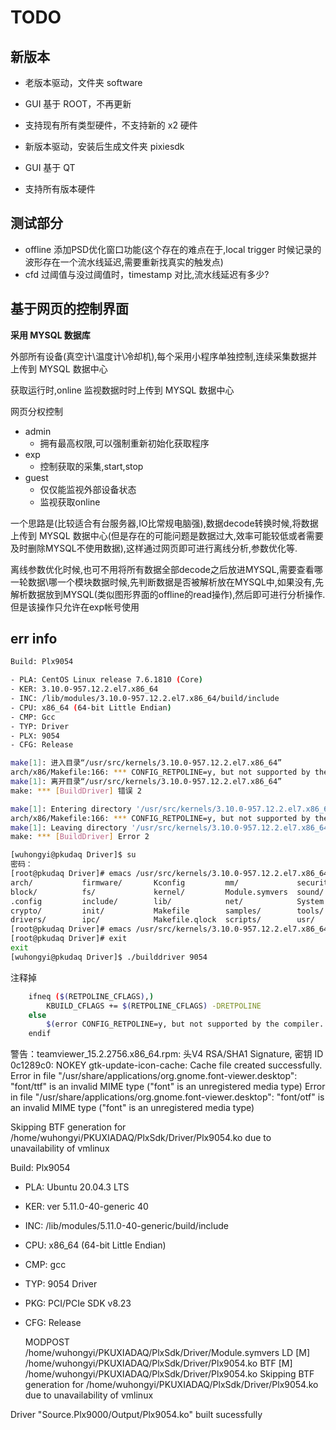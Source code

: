 <!-- TODOLIST.md --- 
;; 
;; Description: 
;; Author: Hongyi Wu(吴鸿毅)
;; Email: wuhongyi@qq.com 
;; Created: 五 11月 30 20:59:18 2018 (+0800)
;; Last-Updated: 四 11月  3 20:59:06 2022 (+0800)
;;           By: Hongyi Wu(吴鸿毅)
;;     Update #: 12
;; URL: http://wuhongyi.cn -->

# TODO

## 新版本

- 老版本驱动，文件夹 software
- GUI 基于 ROOT，不再更新
- 支持现有所有类型硬件，不支持新的 x2 硬件


- 新版本驱动，安装后生成文件夹 pixiesdk
- GUI 基于 QT
- 支持所有版本硬件


## 测试部分

- offline 添加PSD优化窗口功能(这个存在的难点在于,local trigger 时候记录的波形存在一个流水线延迟,需要重新找真实的触发点)
- cfd 过阈值与没过阈值时，timestamp 对比,流水线延迟有多少?




## 基于网页的控制界面

**采用 MYSQL 数据库**

外部所有设备(真空计\温度计\冷却机),每个采用小程序单独控制,连续采集数据并上传到 MYSQL 数据中心

获取运行时,online 监视数据时时上传到 MYSQL 数据中心


网页分权控制
- admin
	- 拥有最高权限,可以强制重新初始化获取程序
- exp
	- 控制获取的采集,start,stop
- guest
	- 仅仅能监视外部设备状态
	- 监视获取online


一个思路是(比较适合有台服务器,IO比常规电脑强),数据decode转换时候,将数据上传到 MYSQL 数据中心(但是存在的可能问题是数据过大,效率可能较低或者需要及时删除MYSQL不使用数据),这样通过网页即可进行离线分析,参数优化等.

离线参数优化时候,也可不用将所有数据全部decode之后放进MYSQL,需要查看哪一轮数据\哪一个模块数据时候,先判断数据是否被解析放在MYSQL中,如果没有,先解析数据放到MYSQL(类似图形界面的offline的read操作),然后即可进行分析操作.但是该操作只允许在exp帐号使用



## err info

```bash
Build: Plx9054

- PLA: CentOS Linux release 7.6.1810 (Core) 
- KER: 3.10.0-957.12.2.el7.x86_64
- INC: /lib/modules/3.10.0-957.12.2.el7.x86_64/build/include
- CPU: x86_64 (64-bit Little Endian)
- CMP: Gcc
- TYP: Driver
- PLX: 9054
- CFG: Release

make[1]: 进入目录“/usr/src/kernels/3.10.0-957.12.2.el7.x86_64”
arch/x86/Makefile:166: *** CONFIG_RETPOLINE=y, but not supported by the compiler. Compiler update recommended.。 停止。
make[1]: 离开目录“/usr/src/kernels/3.10.0-957.12.2.el7.x86_64”
make: *** [BuildDriver] 错误 2

make[1]: Entering directory '/usr/src/kernels/3.10.0-957.12.2.el7.x86_64'
arch/x86/Makefile:166: *** CONFIG_RETPOLINE=y, but not supported by the compiler. Compiler update recommended.。 Stop.
make[1]: Leaving directory '/usr/src/kernels/3.10.0-957.12.2.el7.x86_64'
make: *** [BuildDriver] Error 2

[wuhongyi@pkudaq Driver]$ su
密码：
[root@pkudaq Driver]# emacs /usr/src/kernels/3.10.0-957.12.2.el7.x86_64/
arch/           firmware/       Kconfig         mm/             security/       virt/
block/          fs/             kernel/         Module.symvers  sound/          vmlinux.id
.config         include/        lib/            net/            System.map      
crypto/         init/           Makefile        samples/        tools/          
drivers/        ipc/            Makefile.qlock  scripts/        usr/            
[root@pkudaq Driver]# emacs /usr/src/kernels/3.10.0-957.12.2.el7.x86_64/arch/x86/Makefile
[root@pkudaq Driver]# exit
exit
[wuhongyi@pkudaq Driver]$ ./builddriver 9054
```

注释掉

```bash
    ifneq ($(RETPOLINE_CFLAGS),)
        KBUILD_CFLAGS += $(RETPOLINE_CFLAGS) -DRETPOLINE
    else
        $(error CONFIG_RETPOLINE=y, but not supported by the compiler. Compiler update recommended.)
    endif
```



警告：teamviewer_15.2.2756.x86_64.rpm: 头V4 RSA/SHA1 Signature, 密钥 ID 0c1289c0: NOKEY
gtk-update-icon-cache: Cache file created successfully.
Error in file "/usr/share/applications/org.gnome.font-viewer.desktop": "font/ttf" is an invalid MIME type ("font" is an unregistered media type)
Error in file "/usr/share/applications/org.gnome.font-viewer.desktop": "font/otf" is an invalid MIME type ("font" is an unregistered media type)



Skipping BTF generation for /home/wuhongyi/PKUXIADAQ/PlxSdk/Driver/Plx9054.ko due to unavailability of vmlinux

Build: Plx9054

- PLA: Ubuntu 20.04.3 LTS
- KER: ver 5.11.0-40-generic 40
- INC: /lib/modules/5.11.0-40-generic/build/include
- CPU: x86_64 (64-bit Little Endian)
- CMP: gcc
- TYP: 9054 Driver
- PKG: PCI/PCIe SDK v8.23
- CFG: Release

  MODPOST /home/wuhongyi/PKUXIADAQ/PlxSdk/Driver/Module.symvers
  LD [M]  /home/wuhongyi/PKUXIADAQ/PlxSdk/Driver/Plx9054.ko
  BTF [M] /home/wuhongyi/PKUXIADAQ/PlxSdk/Driver/Plx9054.ko
Skipping BTF generation for /home/wuhongyi/PKUXIADAQ/PlxSdk/Driver/Plx9054.ko due to unavailability of vmlinux

Driver "Source.Plx9000/Output/Plx9054.ko" built sucessfully










<!-- TODOLIST.md ends here -->

